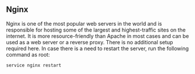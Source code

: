 ## Nginx

Nginx is one of the most popular web servers in the world and is responsible for hosting some of the largest and highest-traffic sites on the internet. It is more resource-friendly than Apache in most cases and can be used as a web server or a reverse proxy. There is no additional setup required here. In case there is a need to restart the server, run the following command as root:

``` 
service nginx restart
```